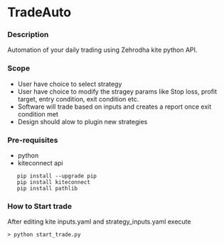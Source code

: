 # TradeAuto
### Description
  Automation of your daily trading using Zehrodha kite python API.
### Scope
  - User have choice to select strategy
  - User have choice to modify the stragey params like Stop loss, profit target, entry condition, exit condition etc.
  - Software will trade based on inputs and creates a report once exit condition met
  - Design should alow to plugin new strategies
  
### Pre-requisites
  - python
  - kiteconnect api
  ```
     pip install --upgrade pip 
     pip install kiteconnect      
     pip install pathlib
  ```
  
### How to Start trade
   After editing kite inputs.yaml and strategy_inputs.yaml execute
   
    > python start_trade.py
